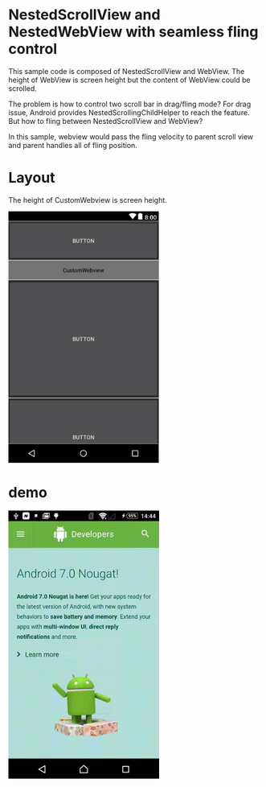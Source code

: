 # NestedScrollView and NestedWebView with seamless fling control

This sample code is composed of NestedScrollView and WebView. The height of WebView is screen height but the content of WebView could be scrolled. 

The problem is how to control two scroll bar in drag/fling mode? For drag issue, Android provides NestedScrollingChildHelper to reach the feature. But how to fling between NestedScrollView and WebView? 

In this sample, webview would pass the fling velocity to parent scroll view and parent handles all of fling position.

# Layout
The height of CustomWebview is screen height.

<img src="layout.png" width="300" />


# demo
<img src="demo.gif" width="300" />